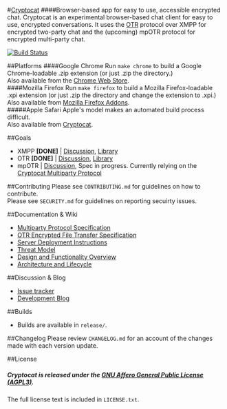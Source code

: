 #[Cryptocat](https://crypto.cat)
####Browser-based app for easy to use, accessible encrypted chat.
Cryptocat is an experimental browser-based chat client for easy to use, encrypted conversations. It uses the [OTR](http://www.cypherpunks.ca/otr/) protocol over XMPP for encrypted two-party chat and the (upcoming) mpOTR protocol for encrypted multi-party chat.  

[![Build Status](https://secure.travis-ci.org/cryptocat/cryptocat.png?branch=master)](http://travis-ci.org/cryptocat/cryptocat)  

##Platforms
####Google Chrome
Run `make chrome` to build a Google Chrome-loadable .zip extension (or just .zip the directory.)  
Also available from the [Chrome Web Store](https://chrome.google.com/webstore/detail/cryptocat/gonbigodpnfghidmnphnadhepmbabhij).  
####Mozilla Firefox
Run `make firefox` to build a Mozilla Firefox-loadable .xpi extension (or just .zip the directory and change the extension to .xpi.)  
Also available from [Mozilla Firefox Addons](https://addons.mozilla.org/en-US/firefox/addon/cryptocat/).  
#####Apple Safari
Apple's model makes an automated build process difficult.  
Also available from [Cryptocat](https://crypto.cat/get/cryptocat.safariextz).

##Goals
* XMPP **[DONE]** | [Discussion](https://github.com/cryptocat/cryptocat/issues/83), [Library](http://strophe.im)
* OTR **[DONE]** | [Discussion](https://github.com/cryptocat/cryptocat/issues/84), [Library](https://github.com/arlolra/otr)
* mpOTR | [Discussion](https://github.com/cryptocat/cryptocat/issues/82), Spec in progress. Currently relying on the [Cryptocat Multiparty Protocol](https://github.com/cryptocat/cryptocat/wiki/Multiparty-Protocol-Specification)  

##Contributing
Please see `CONTRIBUTING.md` for guidelines on how to contribute.  
Please see `SECURITY.md` for guidelines on reporting secuirty issues.

##Documentation & Wiki
* [Multiparty Protocol Specification](https://github.com/cryptocat/cryptocat/wiki/Multiparty-Protocol-Specification)  
* [OTR Encrypted File Transfer Specification](https://github.com/cryptocat/cryptocat/wiki/OTR-Encrypted-File-Transfer-Specification)  
* [Server Deployment Instructions](https://github.com/cryptocat/cryptocat/wiki/Server-Deployment-Instructions)  
* [Threat Model](https://github.com/cryptocat/cryptocat/wiki/Threat-Model)  
* [Design and Functionality Overview](https://github.com/cryptocat/cryptocat/wiki/Design-and-Functionality)  
* [Architecture and Lifecycle](https://project.crypto.cat/documents/a&l.pdf)  

##Discussion & Blog
* [Issue tracker](https://github.com/cryptocat/cryptocat/issues)  
* [Development Blog](https://blog.crypto.cat)  

##Builds
* Builds are available in `release/`.  

##Changelog
Please review `CHANGELOG.md` for an account of the changes made with each version update.  

##License
##### Cryptocat is released under the [GNU Affero General Public License (AGPL3)](https://www.gnu.org/licenses/agpl-3.0.html).
The full license text is included in `LICENSE.txt`.  

